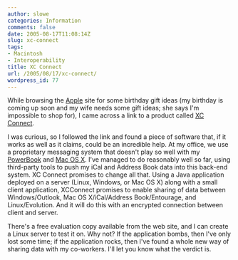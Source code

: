 ```yaml
---
author: slowe
categories: Information
comments: false
date: 2005-08-17T11:08:14Z
slug: xc-connect
tags:
- Macintosh
- Interoperability
title: XC Connect
url: /2005/08/17/xc-connect/
wordpress_id: 77
---
```


While browsing the [Apple](http://www.apple.com/) site for some birthday gift ideas (my birthday is coming up soon and my wife needs some gift ideas; she says I'm impossible to shop for), I came across a link to a product called [XC Connect](http://www.xcnetwork.com/xcconnect.jsp).

I was curious, so I followed the link and found a piece of software that, if it works as well as it claims, could be an incredible help. At my office, we use a proprietary messaging system that doesn't play so well with my [PowerBook](http://www.apple.com/powerbook/) and [Mac OS X](http://www.apple.com/macosx/). I've managed to do reasonably well so far, using third-party tools to push my iCal and Address Book data into this back-end system. XC Connect promises to change all that. Using a Java application deployed on a server (Linux, Windows, or Mac OS X) along with a small client application, XCConnect promises to enable sharing of data between Windows/Outlook, Mac OS X/iCal/Address Book/Entourage, and Linux/Evolution. And it will do this with an encrypted connection between client and server.

There's a free evaluation copy available from the web site, and I can create a Linux server to test it on. Why not? If the application bombs, then I've only lost some time; if the application rocks, then I've found a whole new way of sharing data with my co-workers. I'll let you know what the verdict is.
